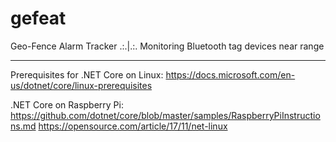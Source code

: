 # gefeat
Geo-Fence Alarm Tracker .:.|.:. Monitoring Bluetooth tag devices near range



---------------------------------------------------------------------------

Prerequisites for .NET Core on Linux:
https://docs.microsoft.com/en-us/dotnet/core/linux-prerequisites

.NET Core on Raspberry Pi:
https://github.com/dotnet/core/blob/master/samples/RaspberryPiInstructions.md
https://opensource.com/article/17/11/net-linux